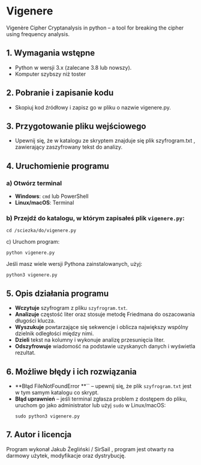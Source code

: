 # Vigenere
Vigenère Cipher Cryptanalysis in python – a tool for breaking the cipher using frequency analysis.
## 1. Wymagania wstępne

- Python w wersji 3.x (zalecane 3.8 lub nowszy).
- Komputer szybszy niż toster

## 2. Pobranie i zapisanie kodu

- Skopiuj kod źródłowy i zapisz go w pliku o nazwie vigenere.py.

## 3. Przygotowanie pliku wejściowego

- Upewnij się, że w katalogu ze skryptem znajduje się plik szyfrogram.txt , zawierający zaszyfrowany tekst do analizy.

## 4. Uruchomienie programu

### a) Otwórz terminal

- **Windows**: `cmd` lub PowerShell
- **Linux/macOS**: Terminal

### b) Przejdź do katalogu, w którym zapisałeś plik `vigenere.py`:

```
cd /sciezka/do/vigenere.py
```

 c) Uruchom program:

```
python vigenere.py
```

Jeśli masz wiele wersji Pythona zainstalowanych, użyj:

```
python3 vigenere.py
```

## 5. Opis działania programu

- **Wczytuje** szyfrogram z pliku `szyfrogram.txt`.
- **Analizuje** częstość liter oraz stosuje metodę Friedmana do oszacowania długości klucza.
- **Wyszukuje** powtarzające się sekwencje i oblicza największy wspólny dzielnik odległości między nimi.
- **Dzieli** tekst na kolumny i wykonuje analizę przesunięcia liter.
- **Odszyfrowuje** wiadomość na podstawie uzyskanych danych i wyświetla rezultat.

## 6. Możliwe błędy i ich rozwiązania

- \*\*Błąd FileNotFoundError \*\*\`\` – upewnij się, że plik `szyfrogram.txt` jest w tym samym katalogu co skrypt.
- **Błąd uprawnień** – jeśli terminal zgłasza problem z dostępem do pliku, uruchom go jako administrator lub użyj `sudo` w Linux/macOS:
  ```
  sudo python3 vigenere.py
  ```
## 7. Autor i licencja

Program wykonał Jakub Żegliński / SirSail , program jest otwarty na darmowy użytek, modyfikacje oraz dystrybucję.



